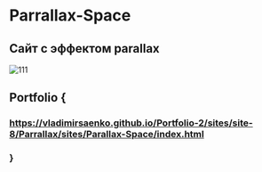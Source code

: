 # Parrallax-Space

## Сайт с эффектом parallax

![111](https://user-images.githubusercontent.com/56477695/115112800-e5d4cb80-9f8f-11eb-8492-05b16e7f5cd0.png)

## Portfolio {

### https://vladimirsaenko.github.io/Portfolio-2/sites/site-8/Parrallax/sites/Parallax-Space/index.html

### }

